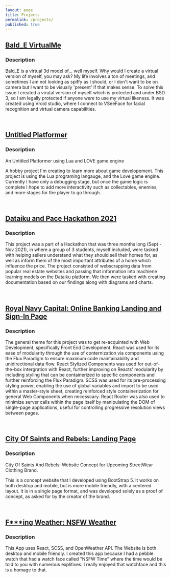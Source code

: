 ```yaml
---
layout: page
title: Projects
permalink: /projects/
published: true
---
```


## [Bald_E VirtualMe](https://github.com/Emmet-Allen/Bald_E-VirtualMe)

### Description

Bald_E is a virtual 3d model of... well myself. Why would I create a virtual version of myself, you may ask? My life involves a ton of meetings, and sometimes I am not looking as spiffy as I should, or I don't want to be on camera but I want to be visually 'present' if that makes sense. To solve this issue I created a virutal version of myself which is protected and under BSD 3, so I am legally protected if anyone were to use my virtual likeness. It was created using Vroid studio, where I connect to VSeeFace for facial recognition and virtual camera capabilities.  

<br>

## [Untitled Platformer](https://github.com/Emmet-Allen/Platformer)

### Description

An Untitled Platformer using Lua and LOVE game engine

A hobby project I'm creating to learn more about game developement. This project is using the Lua programing langauge, and the Love game engine. Currently I have only a debugging stage, but once the game logic is complete I hope to add more interactivity such as collectables, enemies, and more stages for the player to go through.

<br>

## [Dataiku and Pace Hackathon 2021](https://github.com/Emmet-Allen/PaceHackathon2021)

### Description

This project was a part of a Hackathon that was three months long (Sept - Nov 2021), in where a group of 3 students, myself included, were tasked with helping
sellers understand what they should sell their homes for, as well as inform them of the most important attributes of a home which influence the price. The project
consisted of webscrapping data from popular real estate websites and passing that information into machiene learning models on the Dataiku platform. We then
were tasked with creating documentation based on our findings along with diagrams and charts.  

<br>

## [Royal Navy Capital: Online Banking Landing and Sign-In Page](https://royal-navy-capital.netlify.app)
### Description

The general theme for this project was to get re-acquinted with Web Development, specifically Front End Development. React was used for its ease of modularity through the use of conternization via components using the Flux Paradigm to ensure maximum code maintainability and unidirectional data flow. React Stylized Components was used for out-of-the-box intergration with React, further improving on Reacts' modularity by including styling that can be containerized to specific components and further reinforcing the Flux Paradigm. SCSS was used for its pre-processing styling power, enabling the use of global variables and import to be used within a master-style sheet, creating reinforced style containerization for general Web Components when necesscary. React Router was also used to minimize server calls within the page itself by manipulating the DOM of single-page applications, useful for controlling progressive resolution views between pages.

<br>

## [City Of Saints and Rebels: Landing Page](https://emmet-allen.github.io/COSAR/)

### Description

City Of Saints And Rebels: Website Concept for Upcoming StreetWear Clothing Brand.

This is a concept website that I developed using BootStrap 5. It works on both desktop and mobile, but is more mobile friendly, with a centered layout. It is in a single page format, and was developed solely as a proof of concept, as asked for by the creator of the brand.

<br>

## [F***ing Weather: NSFW Weather](https://f-weather.netlify.app)
### Description

  This App uses React, SCSS, and OpenWeather API. The Website is both desktop and mobile friendly. I created this app because I had a pebble watch that had a watch face called "NSFW Time" where the time would be told to you with numerous explitives. I really enjoyed that watchface and this is a homage to that.




<!--- ## [Moonlite: Sleep Tracker Login Screen](https://moonlite-login-react.netlify.app)

### Description

  This project was created with React as a framework, and using Figma for interface design. I was curious on how to use Figma to better aid in Front-End workflow, so this is the product of that curiousity. I am not the best designer by any means, but I do like the workflow Figma provides, and would be open to using it for more projects in the future. --->






<!-- Some information about you!

### More Information

A place to include any other types of information that you'd like to include about yourself.

### Contact me

[email@domain.com](mailto:email@domain.com) -->
